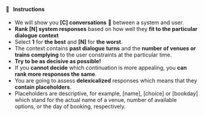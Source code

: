 #### :pencil: &nbsp; Instructions

- We will show you **[C] conversations** :speech_balloon: between a system and user.
- **Rank [N] system responses** based on how well they **fit to the particular dialogue context**
- Select **1** for **the best** and **[N]** for **the worst**.
- The context contains **past dialogue turns** and the **number of venues or trains complying** to the user constraints at the particular time.
- **Try to be as decisive as possible!** 
- If you **cannot decide** which continuation is more appealing, you **can rank more responses the same**.
- You are going to assess **delexicalized** responses which means that they **contain placeholders**.
- Placeholders are descriptive, for example, [name], [choice] or [bookday] which stand for the actual name of a venue, number of available options, or the day of booking, respectively. 
